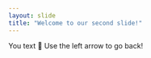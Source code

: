 ```yaml
---
layout: slide
title: "Welcome to our second slide!"
---
```

You text :star_struck:
Use the left arrow to go back!
